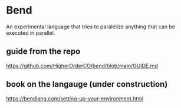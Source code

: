 # Bend 

An experimental language that tries to paralelize anything that can be executed in parallel. 

## guide from the repo
https://github.com/HigherOrderCO/bend/blob/main/GUIDE.md

## book on the langauge (under construction)
https://bendlang.com/setting-up-your-environment.html

